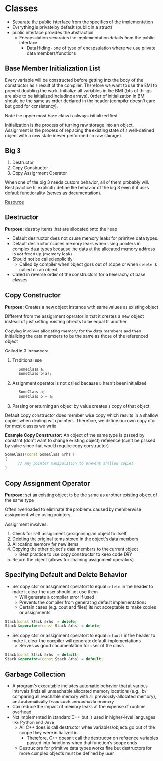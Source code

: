 # Classes
- Separate the public interface from the specifics of the implementation
- Everything is private by default (public in a struct)
- public interface provides the abstraction
  - Encapsulation separates the implementation details from the public interface 
    - Data Hiding- one of type of encapsulation where we use private data members/functions

## Base Member Initialization List
Every variable will be constructed before getting into the body of the constructor as a result of the compiler. Therefore we want to use the BMI to prevent doubling the work. Initialize all variables in the BMI (lots of things are able to be initialized including arrays). Order of initialization in BMI should be the same as order declared in the header (compiler doesn't care but good for consistency).

Note the upper most base class is always initialized first.

Initialization is the process of turning raw storage into an object.
Assignment is the process of replacing the existing state of a well-defined object with a new state (never performed on raw storage).

## Big 3
1. Destructor
2. Copy Constructor
3. Copy Assignment Operator

When one of the big 3 needs custom behavior, all of them probably will. Best practice to explicitly define the behavior of the big 3 even if it uses default functionality (serves as documentation).

[Resource](https://gcallah.github.io/OOP2/big3.html)

## Destructor
**Purpose:** destroy items that are allocated onto the heap

- Default destructor does not cause memory leaks for primitve data types.
- Default destructor causes memory leaks when using pointers in complex data types because the data at the allocated memory address is not freed up (memory leak)
- Should not be called explicitly
    - Called by compiler when object goes out of scope or when `delete` is called on an object
- Called in reverse order of the constructors for a heierachy of base classes

## Copy Constructor
**Purpose:** Creates a new object instance with same values as existing object

Different from the assignment operator in that it creates a new object instead of just setting existing objects to be equal to another

Copying involves allocating memory for the data members and then initializing the data members to be the same as those of the referenced object.

Called in 3 instances:
1. Traditional use
   ``` c++
      SomeClass a;
      SomeClass b(a);
   ```
2. Assignment operator is not called because `b` hasn't been initialized
   ``` c++
      SomeClass a;
      SomeClass b = a; 
   ```
3. Passing or returning an object by value creates a copy of that object

Default copy constructor does member wise copy which results in a shallow copies when dealing with pointers. Therefore, we define our own copy ctor for most classes we write

**Example Copy Constructor:**
An object of the same type is passed by constant (don't want to change existing object) reference (can't be passed by value since that would require copy constructor).
``` c++
SomeClass(const SomeClass &rhs ) 
{
      // Any pointer manipulation to prevent shallow copies     
}
```

## Copy Assignment Operator
**Purpose:** set an existing object to be the same as another existing object of the same type

Often overloaded to eliminate the problems caused by memberwise assignment when using pointers.

Assignment involves:
1. Check for self assignment (assignining an object to itself)
2. Deleting the original items stored in the object's data members 
3. Allocating memory for new items
4. Copying the other object's data members to the current object 
   - Best practice to use copy constructor to keep code DRY
5. Return the object (allows for chaining assignment operators)

## Specifying Default and Delete Behavior
- Set copy ctor or assignment operatort to equal `delete` in the header to make it clear the user should not use them
    - Will generate a compiler error if used
    - Prevents the compiler from generating default implementations
    - Certain cases (e.g. cout and files) its not acceptable to make copies or assignments
      
```c++
Stack(const Stack &rhs) = delete;
Stack &operator=(const Stack &rhs) = delete;
```
- Set copy ctor or assignment operatort to equal `default` in the header to make it clear the compiler will generate default implementations
    - Serves as good documentation for user of the class
```c++
Stack(const Stack &rhs) = default;
Stack &operator=(const Stack &rhs) = default;
```

## Garbage Collection
- A program's executable includes automatic behavior that at various intervals finds all unreachable allocated memory locations (e.g., by comparing all reachable memory with all previously-allocated memory), and automatically frees such unreachable memory
- Can reduce the impact of memory leaks at the expense of runtime overhead
- Not implemented in standard C++ but is used in higher-level languages like Python and Java
    - All C++ does is call destructor when variables/objects go out of the scope they were initialized in 
        - Therefore, C++ doesn't call the destructor on reference variables passed into functions when that function's scope ends
    - Destructors for primitive data types works fine but destructors for more complex objects must be defined by user
